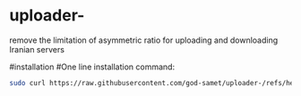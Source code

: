 # uploader-
remove the limitation of asymmetric ratio for uploading and downloading Iranian servers



 #installation
 #One line installation command:

```bash
sudo curl https://raw.githubusercontent.com/god-samet/uploader-/refs/heads/master/else/setup.sh | sudo bash
```

